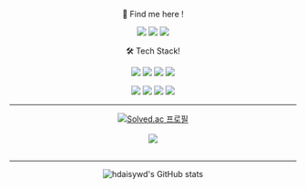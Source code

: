 <div align="center"> 

🐯 Find me here !

<a href="https://www.dahhong.com" target="_blank"><img src="https://img.shields.io/badge/Blog-F08705?style=for-the-badge&logo=&logoColor="/></a>
<a href="https://www.instagram.com/dahhongee/" target="_blank"><img src="https://img.shields.io/badge/instagram-E4405F?style=for-the-badge&logo=f5f5dc&logoColor=E4405F"/></a>
[<img src="https://img.shields.io/badge/Gmail-EA4335?style=for-the-badge&logo=gmail&logoColor=white"/>](mailto:hdaisywd@gmail.com)


🛠️ Tech Stack!

<a href="" target="_blank"><img src="https://img.shields.io/badge/javascript-F7DF1E?style=for-the-badge&logo=javascript&logoColor=F05138"/></a>
<a href="" target="_blank"><img src="https://img.shields.io/badge/typescript-3178C6?style=for-the-badge&logo=typescript&logoColor=F05138"/></a>
<a href="" target="_blank"><img src="https://img.shields.io/badge/jQuery-0769AD?style=for-the-badge&logo=jQuery&logoColor=F05138"/></a>
<a href="" target="_blank"><img src="https://img.shields.io/badge/react-61DAFB?style=for-the-badge&logo=react&logoColor=F05138"/></a>

<a href="" target="_blank"><img src="https://img.shields.io/badge/Java-8C4FFF?style=for-the-badge&logo=&logoColor="/></a>
<a href="" target="_blank"><img src="https://img.shields.io/badge/MySQL-4479A1?style=for-the-badge&logo=MySQL&logoColor=black"/></a>
<a href="" target="_blank"><img src="https://img.shields.io/badge/dbeaver-382923?style=for-the-badge&logo=dbeaver&logoColor=2396F3"/></a>
<a href="" target="_blank"><img src="https://img.shields.io/badge/spring-6DB33F?style=for-the-badge&logo=spring&logoColor=white"/></a>  

--------------------------------------------------

[![Solved.ac 프로필](http://mazassumnida.wtf/api/v2/generate_badge?boj=dahhong)](https://solved.ac/dahhong)  
<br/>
<img src="http://mazandi.herokuapp.com/api?handle=dahhong&theme=warm"/>
<br/><br/>

--------------------------------------------------

![hdaisywd's GitHub stats](https://github-readme-stats.vercel.app/api?username=dahhong&PAT_1&show_icons=true&theme=radical)
<br/>
